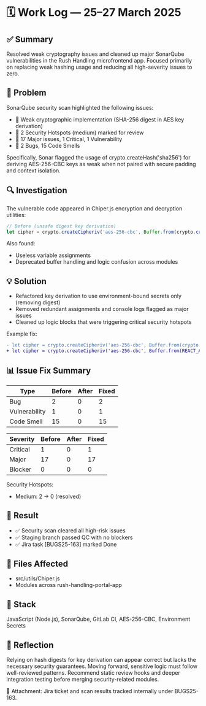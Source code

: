 # 🗓️ Work Log — 25–27 March 2025

## ✅ Summary
Resolved weak cryptography issues and cleaned up major SonarQube vulnerabilities in the Rush Handling microfrontend app. Focused primarily on replacing weak hashing usage and reducing all high-severity issues to zero.

## 🧠 Problem
SonarQube security scan highlighted the following issues:

- 🔐 Weak cryptographic implementation (SHA-256 digest in AES key derivation)
- 🧪 2 Security Hotspots (medium) marked for review
- 🧹 17 Major issues, 1 Critical, 1 Vulnerability
- 🐛 2 Bugs, 15 Code Smells

Specifically, Sonar flagged the usage of crypto.createHash('sha256') for deriving AES-256-CBC keys as weak when not paired with secure padding and context isolation.

## 🔍 Investigation
The vulnerable code appeared in Chiper.js encryption and decryption utilities:

```js
// Before (unsafe digest key derivation)
let cipher = crypto.createCipheriv('aes-256-cbc', Buffer.from(crypto.createHash('sha256').update(...).digest(...)), iv);
```

Also found:
- Useless variable assignments
- Deprecated buffer handling and logic confusion across modules

## 💡 Solution

- Refactored key derivation to use environment-bound secrets only (removing digest)
- Removed redundant assignments and console logs flagged as major issues
- Cleaned up logic blocks that were triggering critical security hotspots

Example fix:
```diff
- let cipher = crypto.createCipheriv('aes-256-cbc', Buffer.from(crypto.createHash(...)), iv);
+ let cipher = crypto.createCipheriv('aes-256-cbc', Buffer.from(REACT_APP_KC_SECRETKEY), iv);
```

## 📊 Issue Fix Summary

| Type          | Before | After | Fixed |
|---------------|--------|-------|--------|
| Bug           | 2      | 0     | 2      |
| Vulnerability | 1      | 0     | 1      |
| Code Smell    | 15     | 0     | 15     |

| Severity   | Before | After | Fixed |
|------------|--------|-------|--------|
| Critical   | 1      | 0     | 1      |
| Major      | 17     | 0     | 17     |
| Blocker    | 0      | 0     | 0      |

Security Hotspots:
- Medium: 2 → 0 (resolved)

## 🧪 Result

- ✅ Security scan cleared all high-risk issues
- ✅ Staging branch passed QC with no blockers
- ✅ Jira task [BUGS25-163] marked Done

## 📁 Files Affected

- src/utils/Chiper.js
- Modules across rush-handling-portal-app

## 🔧 Stack

JavaScript (Node.js), SonarQube, GitLab CI, AES-256-CBC, Environment Secrets

## 🧠 Reflection

Relying on hash digests for key derivation can appear correct but lacks the necessary security guarantees. Moving forward, sensitive logic must follow well-reviewed patterns. Recommend static review hooks and deeper integration testing before merging security-related modules.

📎 Attachment: Jira ticket and scan results tracked internally under BUGS25-163.
